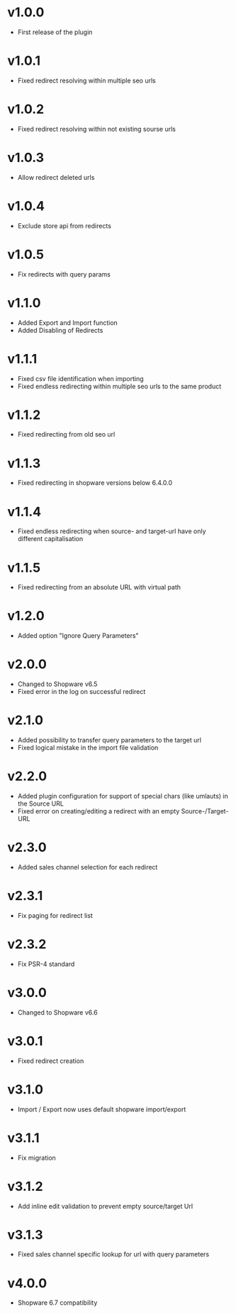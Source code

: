 # v1.0.0

- First release of the plugin

# v1.0.1

- Fixed redirect resolving within multiple seo urls

# v1.0.2

- Fixed redirect resolving within not existing sourse urls

# v1.0.3

- Allow redirect deleted urls

# v1.0.4

- Exclude store api from redirects

# v1.0.5

- Fix redirects with query params

# v1.1.0

- Added Export and Import function
- Added Disabling of Redirects

# v1.1.1

- Fixed csv file identification when importing
- Fixed endless redirecting within multiple seo urls to the same product

# v1.1.2

- Fixed redirecting from old seo url

# v1.1.3

- Fixed redirecting in shopware versions below 6.4.0.0

# v1.1.4

- Fixed endless redirecting when source- and target-url have only different capitalisation

# v1.1.5

- Fixed redirecting from an absolute URL with virtual path

# v1.2.0

- Added option "Ignore Query Parameters"

# v2.0.0

- Changed to Shopware v6.5
- Fixed error in the log on successful redirect

# v2.1.0

- Added possibility to transfer query parameters to the target url
- Fixed logical mistake in the import file validation

# v2.2.0

- Added plugin configuration for support of special chars (like umlauts) in the Source URL
- Fixed error on creating/editing a redirect with an empty Source-/Target-URL

# v2.3.0

- Added sales channel selection for each redirect

# v2.3.1

- Fix paging for redirect list

# v2.3.2

- Fix PSR-4 standard

# v3.0.0

- Changed to Shopware v6.6

# v3.0.1

- Fixed redirect creation

# v3.1.0

- Import / Export now uses default shopware import/export

# v3.1.1

- Fix migration

# v3.1.2

- Add inline edit validation to prevent empty source/target Url

# v3.1.3

- Fixed sales channel specific lookup for url with query parameters

# v4.0.0

- Shopware 6.7 compatibility

